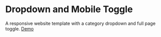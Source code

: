 # Dropdown and Mobile Toggle
A responsive website template with a category dropdown and full page toggle.    [Demo](http://codepen.io/corynorris/full/eJKZbX/)
